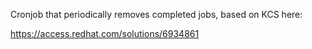 Cronjob that periodically removes completed jobs, based on KCS here:

https://access.redhat.com/solutions/6934861
